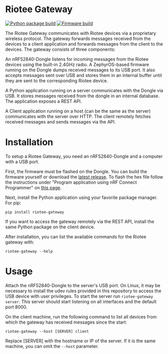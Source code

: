 # Riotee Gateway

[![Python package build](https://github.com/NessieCircuits/Riotee_Gateway/actions/workflows/build-host.yml/badge.svg)](https://github.com/NessieCircuits/Riotee_Gateway/actions/workflows/build-host.yml)
[![Firmware build](https://github.com/NessieCircuits/Riotee_Gateway/actions/workflows/build-firmware.yml/badge.svg)](https://github.com/NessieCircuits/Riotee_Gateway/actions/workflows/build-firmware.yml)

The Riotee Gateway communicates with Riotee devices via a proprietary wireless protocol.
The gateway forwards messages received from the devices to a client application and forwards messages from the client to the devices.
The gateway consists of three components:

An nRF52840-Dongle listens for incoming messages from the Riotee devices using the built-in 2.4GHz radio.
A ZephyrOS-based firmware running on the Dongle dumps received messages to its USB port.
It also accepts messages sent over USB and stores them in an internal buffer until they are sent to the corresponding Riotee device.

A Python application running on a server communicates with the Dongle via USB.
It stores messages received from the dongle in an internal database.
The application exposes a REST API.

A Client application running on a host (can be the same as the server) communicates with the server over HTTP.
The client remotely fetches received messages and sends messages via the API.

# Installation

To setup a Riotee Gateway, you need an nRF52840-Dongle and a computer with a USB port.

First, the firmware must be flashed on the Dongle.
You can build the firmware yourself or download the [latest release](https://www.riotee.nessie-circuits.de/artifacts/gateway/latest/zephyr.hex).
To flash the hex file follow the instructions under "Program application using nRF Connect Programmer" on [this page](https://devzone.nordicsemi.com/guides/short-range-guides/b/getting-started/posts/nrf52840-dongle-programming-tutorial).

Next, install the Python application using your favorite package manager.
For pip:
```
pip install riotee-gateway
```

If you want to access the gateway remotely via the REST API, install the same Python package on the client device.

After installation, you can list the available commands for the Riotee gateway with:

```
riotee-gateway --help
```

# Usage

Attach the nRF52840-Dongle to the server's USB port.
On Linux, it may be necessary to install the udev rules provided in this repository to access the USB device with user privileges.
To start the server run `riotee-gateway server`.
This server should start listening on all interfaces and the default port 8000.

On the client machine, run the following command to list all devices from which the gateway has received messages since the start:
```
riotee-gateway --host [SERVER] client
```
Replace [SERVER] with the hostname or IP of the server. If it is the same machine, you can omit the `--host` parameter.
